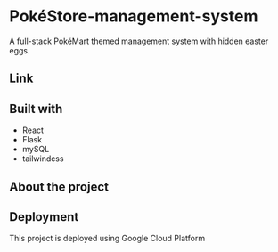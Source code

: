 #  PokéStore-management-system
A full-stack PokéMart themed management system with hidden easter eggs.
## Link

## Built with
- React
- Flask
- mySQL
- tailwindcss

## About the project

## Deployment
This project is deployed using Google Cloud Platform